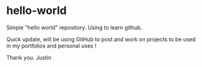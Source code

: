# hello-world
Simple "hello world" repository. Using to learn github.

Quick update, will be using GitHub to post and work on projects to be used in my portfolios and personal uses !

Thank you. 
Justin
